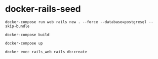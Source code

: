 # docker-rails-seed


```
docker-compose run web rails new . --force --database=postgresql --skip-bundle
```

```
docker-compose build
```

```
docker-compose up
```

```
docker exec rails_web rails db:create
```
